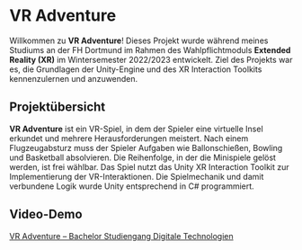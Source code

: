 # VR Adventure

Willkommen zu **VR Adventure**! Dieses Projekt wurde während meines Studiums an der FH Dortmund im Rahmen des Wahlpflichtmoduls **Extended Reality (XR)** im Wintersemester 2022/2023 entwickelt. Ziel des Projekts war es, die Grundlagen der Unity-Engine und des XR Interaction Toolkits kennenzulernen und anzuwenden.

## Projektübersicht

**VR Adventure** ist ein VR-Spiel, in dem der Spieler eine virtuelle Insel erkundet und mehrere Herausforderungen meistert. Nach einem Flugzeugabsturz muss der Spieler Aufgaben wie Ballonschießen, Bowling und Basketball absolvieren. Die Reihenfolge, in der die Minispiele gelöst werden, ist frei wählbar. Das Spiel nutzt das Unity XR Interaction Toolkit zur Implementierung der VR-Interaktionen. Die Spielmechanik und damit verbundene Logik wurde Unity entsprechend in C# programmiert.

## Video-Demo

[VR Adventure – Bachelor Studiengang Digitale Technologien](https://video.fh-dortmund.de/video/bachelor-studiengang-digitale-technologien-vr-adventure/fde0b7945df63da8445656a5556aaef2)

